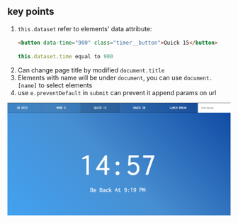 ## key points
1. `this.dataset` refer to elements' data attribute:
    ```html
    <button data-time="900" class="timer__button">Quick 15</button>
    ```
    ```js
    this.dataset.time equal to 900
    ```
2. Can change page title by modified `document.title` 
3. Elements with name will be under `document`, you can use `document.[name]` to select elements 
4. use `e.preventDefault` in `submit` can prevent it append params on url

![Screenshot](./screenshot.png)
